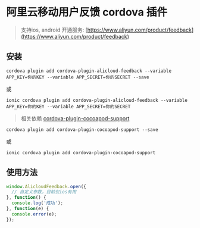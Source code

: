 # 阿里云移动用户反馈 cordova 插件

> 支持ios, android
开通服务: [https://www.aliyun.com/product/feedback](https://www.aliyun.com/product/feedback)

## 安装

```
cordova plugin add cordova-plugin-alicloud-feedback --variable APP_KEY=你的KEY --variable APP_SECRET=你的SECRET --save
```
或
```
ionic cordova plugin add cordova-plugin-alicloud-feedback --variable APP_KEY=你的KEY --variable APP_SECRET=你的SECRET
```

> 相关依赖
[cordova-plugin-cocoapod-support](https://www.npmjs.com/package/cordova-plugin-cocoapod-support)
```
cordova plugin add cordova-plugin-cocoapod-support --save
```
或
```
ionic cordova plugin add cordova-plugin-cocoapod-support
```

## 使用方法

```js
window.AlicloudFeedback.open({
  // 自定义参数，目前仅ios有用
}, function() {
  console.log('成功');
}, function(e) {
  console.error(e);
});

```